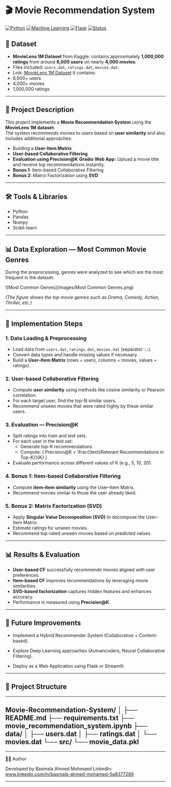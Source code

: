 # 🎬 Movie Recommendation System

[![Python](https://img.shields.io/badge/Python-3.8+-blue.svg)](https://www.python.org/downloads/)
[![Machine Learning](https://img.shields.io/badge/ML-Scikit--learn-orange.svg)](https://scikit-learn.org/)
[![Flask](https://img.shields.io/badge/Flask-2.0+-green.svg)](https://flask.palletsprojects.com/)
[![Status](https://img.shields.io/badge/Status-Complete-brightgreen.svg)]()


## 📂 Dataset
- **MovieLens 1M Dataset** from Kaggle: contains approximately **1,000,000 ratings** from around **6,000 users** on nearly **4,000 movies**.  
- Files included: `users.dat`, `ratings.dat`, `movies.dat`.  
- Link: [MovieLens 1M Dataset](https://www.kaggle.com/datasets/shikharg97/movielens-1m)
It contains:
- 6,000+ users
- 4,000+ movies
- 1,000,000 ratings

---

## 📌 Project Description
This project implements a **Movie Recommendation System** using the **MovieLens 1M dataset**.  
The system recommends movies to users based on **user similarity** and also includes additional approaches:

- Building a **User-Item Matrix**
- **User-based Collaborative Filtering**
- **Evaluation using Precision@K**
**Gradio Web App:** Upload a movie title and receive top recommendations instantly.
- **Bonus 1**: Item-based Collaborative Filtering
- **Bonus 2**: Matrix Factorization using **SVD**

---

## 🛠️ Tools & Libraries
- Python  
- Pandas  
- Numpy  
- Scikit-learn  

---

## 📊 Data Exploration — Most Common Movie Genres
During the preprocessing, genres were analyzed to see which are the most frequent in the dataset.  

![Most Common Genres](images/Most Common Genres.png)

*(The figure shows the top movie genres such as Drama, Comedy, Action, Thriller, etc.)*

---

## 🚀 Implementation Steps

### 1. Data Loading & Preprocessing
- Load data from `users.dat`, `ratings.dat`, `movies.dat` (separator `::`).
- Convert data types and handle missing values if necessary.
- Build a **User–Item Matrix** (rows = users, columns = movies, values = ratings).

### 2. User-based Collaborative Filtering
- Compute **user similarity** using methods like cosine similarity or Pearson correlation.
- For each target user, find the top-N similar users.
- Recommend unseen movies that were rated highly by these similar users.

### 3. Evaluation — Precision@K
- Split ratings into train and test sets.
- For each user in the test set:
  - Generate top-K recommendations.
  - Compute:
    \[
    Precision@K = \frac{\text{Relevant Recommendations in Top-K}}{K}
    \]
- Evaluate performance across different values of K (e.g., 5, 10, 20).

### 4. Bonus 1: Item-based Collaborative Filtering
- Compute **item–item similarity** using the User–Item Matrix.
- Recommend movies similar to those the user already liked.

### 5. Bonus 2: Matrix Factorization (SVD)
- Apply **Singular Value Decomposition (SVD)** to decompose the User–Item Matrix.
- Estimate ratings for unseen movies.
- Recommend top-rated unseen movies based on predicted values.

---

## 📊 Results & Evaluation
- **User-based CF** successfully recommends movies aligned with user preferences.
- **Item-based CF** improves recommendations by leveraging movie similarities.
- **SVD-based factorization** captures hidden features and enhances accuracy.
- Performance is measured using **Precision@K**.

---

## 🔮 Future Improvements

- Implement a Hybrid Recommender System (Collaborative + Content-based).

- Explore Deep Learning approaches (Autoencoders, Neural Collaborative Filtering).

- Deploy as a Web Application using Flask or Streamlit.

 ---
## 📂 Project Structure
---
Movie-Recommendation-System/
│
├── README.md
├── requirements.txt
├── movie_recommendation_system.ipynb
├── data/
│   ├── users.dat
│   ├── ratings.dat
│   └── movies.dat
└── src/
    └── movie_data.pkl
---

---
👩‍💻 Author

Developed by Basmala Ahmed Mohmaed 
 LinkedIn: www.linkedin.com/in/basmala-ahmed-mohamed-5a8377289

---
